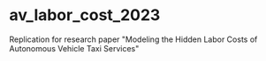 # av_labor_cost_2023

Replication for research paper "Modeling the Hidden Labor Costs of Autonomous Vehicle Taxi Services" 
